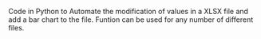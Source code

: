 Code in Python to Automate the modification of values in a XLSX file and add a bar chart to the file.
Funtion can be used for any number of different files. 